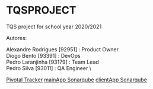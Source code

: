 # TQSPROJECT
TQS project for school year 2020/2021

Autores:

Alexandre Rodrigues [92951] : Product Owner\
Diogo Bento [93391] : DevOps \
Pedro Laranjinha [93179] : Team Lead\
Pedro Silva [93011] : QA Engineer \

[Pivotal Tracker](https://www.pivotaltracker.com/n/projects/2499427)
[mainApp Sonarqube](https://sonarcloud.io/dashboard?branch=dev&id=buckaroo69_TQSPROJECT)
[clientApp Sonarqube](https://sonarcloud.io/dashboard?branch=dev&id=tqs-side-client)
